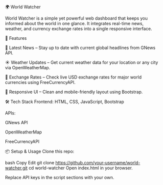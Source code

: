 🌍 World Watcher

World Watcher is a simple yet powerful web dashboard that keeps you informed about the world in one glance. It integrates real-time news, weather, and currency exchange rates into a single responsive interface.

🚀 Features

📰 Latest News – Stay up to date with current global headlines from GNews API.

☀️ Weather Updates – Get current weather data for your location or any city via OpenWeatherMap.

💱 Exchange Rates – Check live USD exchange rates for major world currencies using FreeCurrencyAPI.

📱 Responsive UI – Clean and mobile-friendly layout using Bootstrap.

🛠️ Tech Stack
Frontend: HTML, CSS, JavaScript, Bootstrap

APIs:

GNews API

OpenWeatherMap

FreeCurrencyAPI

📦 Setup & Usage
Clone this repo:

bash
Copy
Edit
git clone https://github.com/your-username/world-watcher.git
cd world-watcher
Open index.html in your browser.

Replace API keys in the script sections with your own.


